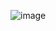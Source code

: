 ![image](https://user-images.githubusercontent.com/113106548/235148652-b3a129e4-9de8-486f-8350-abc4f1d92062.png)
